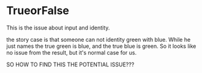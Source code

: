 # TrueorFalse

This is the issue about input and identity. 

the story case is that someone can not identity green with blue. While he just names the true green is blue, and the true blue is green.
So it looks like no issue from the result, but it's normal case for us. 

SO HOW TO FIND THIS THE POTENTIAL ISSUE???  
